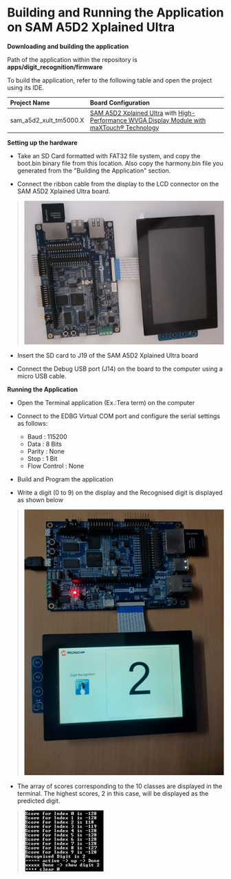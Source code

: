 # Building and Running the Application on SAM A5D2 Xplained Ultra

**Downloading and building the application**

Path of the application within the repository is **apps/digit_recognition/firmware**

To build the application, refer to the following table and open the project using its IDE.

| Project Name      | Board Configuration  |
|:------------------|:---------------------|
| sam_a5d2_xult_tm5000.X    | [ SAM A5D2 Xplained Ultra](https://www.microchip.com/Developmenttools/ProductDetails/ATSAMA5D2C-XULT) with [High-Performance WVGA Display Module with maXTouch® Technology](https://www.microchip.com/DevelopmentTools/ProductDetails/PartNO/AC320005-5)|


**Setting up the hardware**
- Take an SD Card formatted with FAT32 file system, and copy the boot.bin binary file from this location. Also copy the harmony.bin file you generated from the "Building the Application" section.

- Connect the ribbon cable from the display to the LCD connector on the SAM A5D2 Xplained Ultra board.

> ![digit_recognition_sam_a5d2_xult_tm5000](GUID-D41F0352-1C39-472D-8D3E-00019AD33E8F-low.png)

- Insert the SD card to J19 of the SAM A5D2 Xplained Ultra board

- Connect the Debug USB port (J14) on the board to the computer using a micro USB cable.

**Running the Application**

- Open the Terminal application (Ex.:Tera term) on the computer

- Connect to the EDBG Virtual COM port and configure the serial settings as follows:
    - Baud : 115200
    - Data : 8 Bits
    - Parity : None
    - Stop : 1 Bit
    - Flow Control : None

- Build and Program the application

- Write a digit (0 to 9) on the display and the Recognised digit is displayed as shown below

> ![digit_recognition_sam_a5d2_xult_tm5000_recogniseddigit](GUID-3128A945-1BC6-4100-B16D-C94033945CDC-low.png)

- The array of scores corresponding to the 10 classes are displayed in the terminal. The highest scores, 2 in this case, will be displayed as the predicted digit.

> ![digit_recognition_teraterm](GUID-2771F54B-0A08-4EC7-BF1C-FF43365A9ED3-low.png)
